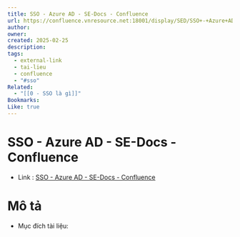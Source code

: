 ```yaml
---
title: SSO - Azure AD - SE-Docs - Confluence
url: https://confluence.vnresource.net:18001/display/SED/SSO+-+Azure+AD
author: 
owner: 
created: 2025-02-25
description: 
tags:
  - external-link
  - tai-lieu
  - confluence
  - "#sso"
Related:
  - "[[0 - SSO là gì]]"
Bookmarks: 
Like: true
---
```

# SSO - Azure AD - SE-Docs - Confluence
- Link :  [SSO - Azure AD - SE-Docs - Confluence](https://confluence.vnresource.net:18001/display/SED/SSO+-+Azure+AD)

# Mô tả 
- Mục đích tài liệu:

